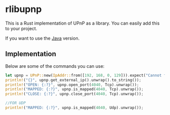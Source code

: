 rlibupnp
=====

This is a Rust implementation of UPnP as a library. You can easily add this to your project.

If you want to use the [Java](https://github.com/sectorrent/jlibupnp) version.

Implementation
-----
Below are some of the commands you can use:

```rust
let upnp = UPnP::new(IpAddr::from([192, 168, 0, 129])).expect("Cannot find gateway");
println!("{}", upnp.get_external_ip().unwrap().to_string());
println!("OPEN: {:?}", upnp.open_port(4040, Tcp).unwrap());
println!("MAPPED: {:?}", upnp.is_mapped(4040, Tcp).unwrap());
println!("CLOSE: {:?}", upnp.close_port(4040, Tcp).unwrap());

//FOR UDP
println!("MAPPED: {:?}", upnp.is_mapped(4040, Udp).unwrap());
```
